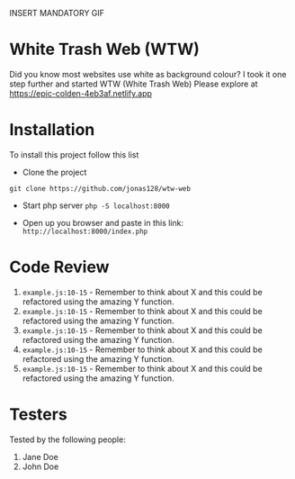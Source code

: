 INSERT MANDATORY GIF

# White Trash Web (WTW)

Did you know most websites use white as background colour? I took it one step further and started WTW (White Trash Web)
Please explore at https://epic-colden-4eb3af.netlify.app

# Installation

To install this project follow this list

-   Clone the project

```
git clone https://github.com/jonas128/wtw-web
```

-   Start php server `php -S localhost:8000`

-   Open up you browser and paste in this link:
    `http://localhost:8000/index.php`

# Code Review

1. `example.js:10-15` - Remember to think about X and this could be refactored using the amazing Y function.
1. `example.js:10-15` - Remember to think about X and this could be refactored using the amazing Y function.
1. `example.js:10-15` - Remember to think about X and this could be refactored using the amazing Y function.
1. `example.js:10-15` - Remember to think about X and this could be refactored using the amazing Y function.
1. `example.js:10-15` - Remember to think about X and this could be refactored using the amazing Y function.

# Testers

Tested by the following people:

1. Jane Doe
2. John Doe
